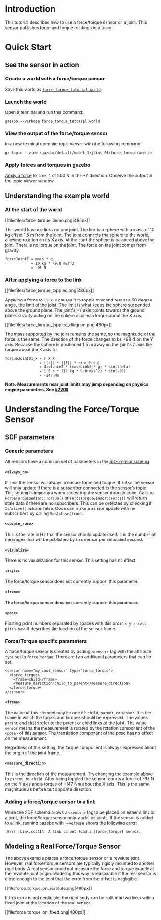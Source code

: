 # Introduction
This tutorial describes how to use a force/torque sensor on a joint.
This sensor publishes force and torque readings to a topic.


# Quick Start

## See the sensor in action

### Create a world with a force/torque sensor
Save this world as
[`force_torque_tutorial.world`](https://bitbucket.org/osrf/gazebo_tutorials/raw/default/force_torque_sensor/files/force_torque_tutorial.world).

<include from='/#include/' src='http://bitbucket.org/osrf/gazebo_tutorials/raw/default/force_torque_sensor/files/force_torque_tutorial.world' />

### Launch the  world
Open a terminal and run this command:

```
gazebo --verbose force_torque_tutorial.world
```

### View the output of the force/torque sensor
In a new terminal open the topic viewer with the following command:

```
gz topic --view /gazebo/default/model_1/joint_01/force_torque/wrench
```

### Apply forces and torques in gazebo
[Apply a force](tutorials?tut=apply_force_torque) to `link_1` of 500 N in the +Y direction.
Observe the output in the topic viewer window.


## Understanding the example world

### At the start of the world
[[file:files/force_torque_demo.png|480px]]

This world has one link and one joint.
The link is a sphere with a mass of 10 kg offset 1.5 m from the joint.
The joint connects the sphere to the world, allowing rotation on its X axis.
At the start the sphere is balanced above the joint.
There is no torque on the joint.
The force on the joint comes from gravity.

```
forceJointZ = mass * g
            = 10 kg * -9.8 m/s^2
            = -98 N
```

### After applying a force to the link
[[file:files/force_torque_toppled.png|480px]]

Applying a force to `link_2` causes it to topple over and rest at a 90 degree angle, the limit of the joint.
The limit is what keeps the sphere suspended above the ground plane.
The joint's +Y axis points towards the ground plane.
Gravity acting on the sphere applies a torque about the X axis.

[[file:files/force_torque_toppled_diagram.png|480px]]

The mass supported by the joint remains the same, so the magnitude of the force is the same.
The direction of the force changes to be +98 N on the Y axis.
Because the sphere is positioned 1.5 m away on the joint's Z axis the torque about the X axis is:

```
torqueJoint01_x = r X R
                = ||r|| * ||F|| * sin(theta)
                = distanceZ * (massLink2 * g) * sin(theta)
                = 1.5 m * (10 kg * 9.8 m/s^2) * sin(-90)
                = -147 Nm
```

**Note: Measurements near joint limits may jump depending on physics engine parameters. See [#2209](https://bitbucket.org/osrf/gazebo/issues/2209)**

# Understanding the Force/Torque Sensor

## SDF parameters

### Generic parameters
All sensors have a common set of parameters in the [SDF sensor schema](http://sdformat.org/spec?ver=1.6&elem=sensor).

#### `<always_on>`
If `true` the sensor will always measure force and torque.
If `false` the sensor will only update if there is a subscriber connected to the sensor's topic.
This setting is important when accessing the sensor through code.
Calls to `ForceTorqueSensor::Torque()` or `ForceTorqueSensor::Force()` will return stale data if there are no subscribers.
This can be detected by checking if `IsActive()` returns false.
Code can make a sensor update with no subscribers by calling `SetActive(true)`.

#### `<update_rate>`
This is the rate in Hz that the sensor should update itself.
It is the number of messages that will be published by this sensor per simulated second.

#### `<visualize>`
There is no visualization for this sensor.
This setting has no effect.

#### `<topic>`
The force/torque sensor does not currently support this parameter.

#### `<frame>`
The force/torque sensor does not currently support this parameter.

#### `<pose>`
Floating point numbers separated by spaces with this order `x y z roll pitch yaw`.
It describes the location of the sensor frame.

### Force/Torque specific parameters
A force/torque sensor is created by adding `<sensor>` tag with the attribute `type` set to `force_torque`.
There are two additional parameters that can be set.

```
<sensor name="my_cool_sensor" type="force_torque">
  <force_torque>
    <frame>child</frame>
    <measure_direction>child_to_parent</measure_direction>
  </force_torque>
</sensor>
```

#### `<frame>`
The value of this element may be one of: `child`, `parent`, or `sensor`.
It is the frame in which the forces and torques should be expressed.
The values `parent` and `child` refer to the parent or child links of the joint.
The value `sensor` means the measurement is rotated by the rotation component of the `<pose>` of this sensor.
The translation component of the pose has no effect on the measurement.

Regardless of this setting, the torque component is always expressed about the origin of the joint frame.

#### `<measure_direction>`
This is the direction of the measurement.
Try changing the example above to `parent_to_child`.
After being toppled the sensor reports a force of -98 N on the Y axis and a torque of +147 Nm about the X axis.
This is the same magnitude as before but opposite direction.

### Adding a force/torque sensor to a link
While the SDF schema allows a `<sensor>` tag to be placed on either a link or a joint, the force/torque sensor only works on joints.
If the sensor is added to a link, running gazebo with `--verbose` shows the following error:

```
[Err] [Link.cc:114] A link cannot load a [force_torque] sensor.
```

## Modeling a Real Force/Torque Sensor

The above example places a force/torque sensor on a revolute joint.
However, real force/torque sensors are typically rigidly mounted to another rigid body.
A real sensor could not measure the force and torque exactly at the revolute joint origin.
Modeling this way is reasonable if the real sensor is close enough to the joint that the error from the offset is negligible.

[[file:force_torque_on_revolute.png|480px]]

If this error is not negligible, the rigid body can be split into two links with a fixed joint at the location of the real sensor.

[[file:force_torque_on_fixed.png|480px]]
